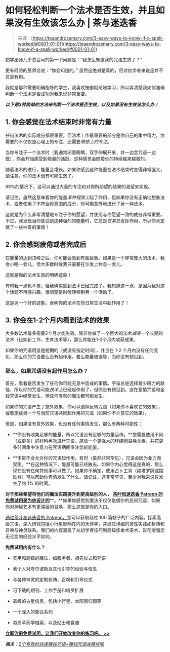 <!--yml

类别：未分类

日期：2024-06-12 18:23:45

-->

# 如何轻松判断一个法术是否生效，并且如果没有生效该怎么办 | 茶与迷迭香

> 来源：[https://teaandrosemary.com/3-easy-ways-to-know-if-a-spell-worked/#0001-01-01](https://teaandrosemary.com/3-easy-ways-to-know-if-a-spell-worked/#0001-01-01)

初学巫师几乎总会问的第一个问题是：“我怎么知道我的咒语生效了？”

更有经验的巫师会说：“你会知道的。” 虽然这绝对是真的，但对初学者来说这并不总是有用。

我就是那种需要明确指导的学生，我喜欢按部就班地学习，所以弄清楚我如何准确判断一个法术是否成功对我来说非常重要。

***以下是3种简单的方法来判断一个法术是否生效，以及如果没有生效该怎么办！***

## 1\. 你会感觉在法术结束时非常有力量

任何法术的实际成分都很重要，但法术工作最重要的部分是你自己的集中精力。你需要的不仅仅是心理上的专注，还需要*情感上的专注*。

当你专注于一个法术时（我通常闭着眼睛，双手伸展开来，并一边念咒语一边做），你会开始感受到能量的活跃。这种感觉会随着你的持续越来越强烈。

随着法术的进行，能量会增长。如果你感到这种能量在法术结束时变得非常强大，请注意，你的法术很有可能生效了。

99%的情况下，这可以通过大量的专注和对你所期望的结果的渴望来实现。

请记住，虽然这意味着你的能量*某种程度上*起了作用，但如果你没有正确地想象法术，或者使用了不符合你意图的成分，你可能意外地进行了另一种法术。

这就是为什么非常清楚地专注于你的愿望，并使用与你愿望一致的成分非常重要。不过，我发现当你感受到这种强烈的能量时，它总是*在某处*发挥作用，所以你肯定做了一些神奇的事情！

## 2\. 你会感到疲倦或者完成后

在能量的达到顶峰之后，你可能会感到有些疲惫。如果是一个非常庞大的法术，我会小睡一会儿，但大多数时候我只需要在沙发上休息一会儿。

这就是你的法术生效的明确迹象！

有时我一点也不累，但我确实感到法术已经完成了。我知道这一点，是因为我对这个话题不再感兴趣，很清楚是时候转移到另一个活动了。

这是另一个好的迹象，表明你的法术在你日常生活中起作用了！

## 3. 你会在1-2个月内看到法术的效果

大多数法术最多需要2个月才能生效。除非你做了一个巨大的法术*或者*一个长期的法术（比如新工作，生育法术等），那么你能在1-2个月内收获成果。

如果你的咒语明显是短期的（或没有指定时间），并且在 1-2 个月内没有任何变化，那么你的咒语要么没有起作用，要么能量被误导，而你没有预见到。

### 那么，如果咒语没有起作用怎么办？

首先，看看是否发生了任何你可能无意中造成的事情。宇宙总是选择最少阻力的路径，所以你的咒语可能*技术上*已经起作用了，但你没有预见到。这在爱情咒语和金钱咒语中经常发生，但任何类型的魔法都可能发生。

如果你的咒语产生了意外效果，你可以选择反转咒语（如果你不喜欢它的效果），或者施放另一个与当前咒语共同起作用的咒语（如果你不介意它的效果）。

但是，如果没有意外效果，也没有任何事情发生，那么有两种可能性：

+   **你没有收集足够的能量，所以咒语没有足够的力量运作。**您需要使用不同（或更多）的材料再次进行咒语，施放一个更强大的环绕圈召唤元素，并花更多时间集中注意力在咒语期间专注您的能量。

+   **宇宙不会允许你的咒语起作用。有时（虽然非常罕见），咒语会因为业力而受阻。**在这种情况下，能量可能已经散去。如果你内心觉得这是真的，那么现在没有任何其他事可以做了。如果你不确定，使用占卜工具（如塔罗牌或摆动器）可以帮助你弄清发生了什么。请记住，这非常罕见，至少对我来说只发生了约 1% 的时间。

**对于那些希望将他们的魔法实践提升到更高级别的人，** [**茶叶和迷迭香 Patreon 的免费试用是为你设计的**](https://www.patreon.com/teaandrosemary)**。**如果你感觉到魔法不仅仅是偶尔的民间咒语，如果你对神秘艺术有更深层的召唤，那么这就是你的入口。

[通过茶叶和迷迭香的 Patreon，](https://www.patreon.com/teaandrosemary)您可以获取超过 100 篇帖子的广泛内容。探索高级咒语，深入研究包括小行星影响在内的天体学，并通过详细的灵性实践如祈祷和召唤与神灵联系。我们的内容涵盖了从初学者技巧到高级炼金术巫术，旨在增强您无论您的经验水平如何。

**免费试用内有什么？**

+   实用和高级的魔法，如服务者、祖先仪式和咒语

+   我个人对夸尔波斯及其他引导的经验与信息

+   与各种神灵的定制祈祷、召唤和引导仪式

+   可下载的期刊、工作手册和塔罗扩展

+   高级的占星信息，包括小行星、太阳回归图等

+   一个深入的象征系列

+   每周草药学档案，以及贴士和食谱

[**立即注册免费试用，让我们开始改变你的练习吧。 >>**](https://www.patreon.com/teaandrosemary)

***相关：***[*2个有效的快速赚钱咒语+赚钱咒语故障排除*](https://teaandrosemary.com/money-spells/)
